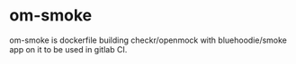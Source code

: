 # om-smoke

om-smoke is dockerfile building checkr/openmock with bluehoodie/smoke app on it to be used in gitlab CI.
